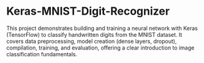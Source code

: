 # Keras-MNIST-Digit-Recognizer
This project demonstrates building and training a neural network with Keras (TensorFlow) to classify handwritten digits from the MNIST dataset. It covers data preprocessing, model creation (dense layers, dropout), compilation, training, and evaluation, offering a clear introduction to image classification fundamentals.
